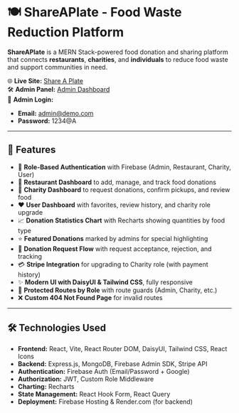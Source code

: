 # 🍽 ShareAPlate - Food Waste Reduction Platform

**ShareAPlate** is a MERN Stack-powered food donation and sharing platform that connects **restaurants**, **charities**, and **individuals** to reduce food waste and support communities in need.

🌐 **Live Site:** [Share A Plate](https://share-a-plate-a1shuvo.web.app)  
🛠 **Admin Panel:** [Admin Dashboard](https://share-a-plate-a1shuvo.web.app/dashboard/admin)  
👤 **Admin Login:**

- **Email:** admin@demo.com
- **Password:** 1234@A

---

## 🚀 Features

- 🔐 **Role-Based Authentication** with Firebase (Admin, Restaurant, Charity, User)
- 🍱 **Restaurant Dashboard** to add, manage, and track food donations
- 🎯 **Charity Dashboard** to request donations, confirm pickups, and review food
- ❤️ **User Dashboard** with favorites, review history, and charity role upgrade
- 📈 **Donation Statistics Chart** with Recharts showing quantities by food type
- ⭐ **Featured Donations** marked by admins for special highlighting
- 🧾 **Donation Request Flow** with request acceptance, rejection, and tracking
- 💳 **Stripe Integration** for upgrading to Charity role (with payment history)
- ✨ **Modern UI with DaisyUI & Tailwind CSS**, fully responsive
- 📂 **Protected Routes by Role** with route guards (Admin, Charity, etc.)
- ❌ **Custom 404 Not Found Page** for invalid routes

---

## 🛠 Technologies Used

- **Frontend:** React, Vite, React Router DOM, DaisyUI, Tailwind CSS, React Icons
- **Backend:** Express.js, MongoDB, Firebase Admin SDK, Stripe API
- **Authentication:** Firebase Auth (Email/Password + Google)
- **Authorization:** JWT, Custom Role Middleware
- **Charting:** Recharts
- **State Management:** React Hook Form, React Query
- **Deployment:** Firebase Hosting & Render.com (for backend)
